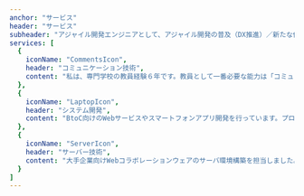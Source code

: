 ```yaml
---
anchor: "サービス"
header: "サービス"
subheader: "アジャイル開発エンジニアとして、アジャイル開発の普及（DX推進）／新たな価値の創造に貢献します"
services: [
  {
    iconName: "CommentsIcon",
    header: "コミュニケーション技術",
    content: "私は、専門学校の教員経験６年です。教員として一番必要な能力は「コミュニケーション能力」です。仕事の中で「傾聴する」技術を鍛えてきましたので、お客様の要望を丁寧にききとることができます。要件定義、設計、コーディング、運用・管理まで請け負うことができます。"
  },
  {
    iconName: "LaptopIcon",
    header: "システム開発",
    content: "BtoC向けのWebサービスやスマートフォンアプリ開発を行っています。プログラマとして、製造部品管理システムの開発や顧客情報管理システムの開発、日本最大級のアルバイト・パート求人掲載サイト（携帯版）の改修案件に参加しました。現在は、ヘルスケアアプリケーションの開発に携わっています。"
  },
  {
    iconName: "ServerIcon",
    header: "サーバー技術",
    content: "大手企業向けWebコラボレーションウェアのサーバ環境構築を担当しました。また、仮想化技術（VMware）を使いオンプレミスで管理の経験があります。さらに、Apache JMeterを使った負荷試験など一部テスト実施や当時はやり始めていたAmazon EC2上に環境を構築しました。Amazon EC2については社内勉強会で登壇して仕組みについて解説しました。"
  }
]
---
```

